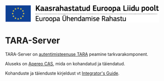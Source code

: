 <img src='doc/img/ee_cef_0.png'></img>

# TARA-Server

TARA-Server on [autentimisteenuse TARA](https://e-gov.github.io/TARA-Doku/) peamine tarkvarakomponent.

Aluseks on [Apereo CAS](https://www.apereo.org/projects/cas), mida on kohandatud ja täiendatud.

Kohanduste ja täienduste kirjeldust vt [Integrator's Guide](doc/Configuration.md).



